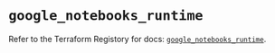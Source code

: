 # `google_notebooks_runtime`

Refer to the Terraform Registory for docs: [`google_notebooks_runtime`](https://registry.terraform.io/providers/hashicorp/google-beta/5.10.0/docs/resources/google_notebooks_runtime).
